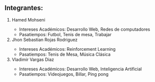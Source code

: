 ## Integrantes:
<ol>
	<li> Hamed Mohseni </li>
	<ul>
		<li>Intereses Académicos: Desarrollo Web, Redes de computadores</li>
		<li>Pasatiempos: Futbol, Tenis de mesa, Trabajar</li>
	</ul>	
	<li> Jhon Sebastian Rojas Rodriguez </li>
		<ul>
			<li>Intereses Académicos: Reinforcement Learning</li>
			<li>Pasatiempos: Tenis de Mesa, Música Clásica</li>
		</ul>
	<li> Vladimir Vargas Diaz </li>
		<ul>
			<li>Intereses Académicos: Desarrollo Web, Inteligencia Artificial </li>
			<li>Pasatiempos: Videojuegos, Billar, Ping pong</li>
		</ul>
</ol>

